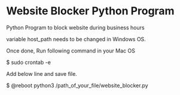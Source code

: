 # Website Blocker Python Program

Python Program to block website during business hours

variable host_path needs to be changed in Windows OS.

Once done, Run following command in your Mac OS

$ sudo crontab -e

Add below line and save file.

$ @reboot python3 /path_of_your_file/website_blocker.py

